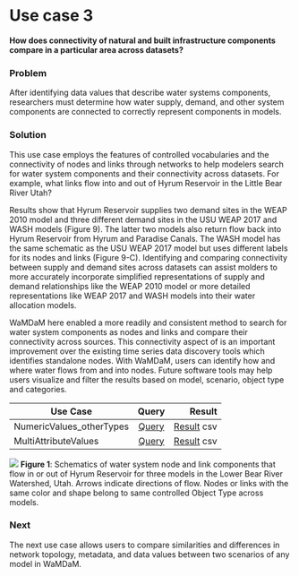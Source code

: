 # Use case 3

**How does connectivity of natural and built infrastructure components compare in a particular area across datasets?**   


### Problem  
After identifying data values that describe water systems components, researchers must determine how water supply, demand, and other system components are connected to correctly represent components in models. 

### Solution  
This use case employs the features of controlled vocabularies and the connectivity of nodes and links through networks to help modelers search for water system components and their connectivity across datasets. For example, what links flow into and out of Hyrum Reservoir in the Little Bear River Utah? 


Results show that Hyrum Reservoir supplies two demand sites in the WEAP 2010 model and three different demand sites in the USU WEAP 2017 and WASH models (Figure 9). The latter two models also return flow back into Hyrum Reservoir from Hyrum and Paradise Canals. The WASH model has the same schematic as the USU WEAP 2017 model but uses different labels for its nodes and links (Figure 9-C). Identifying and comparing connectivity between supply and demand sites across datasets can assist molders to more accurately incorporate simplified representations of supply and demand relationships like the WEAP 2010 model or more detailed representations like WEAP 2017 and WASH models into their water allocation models.

WaMDaM here enabled a more readily and consistent method to search for water system components as nodes and links and compare their connectivity across sources. This connectivity aspect of is an important improvement over the existing time series data discovery tools which identifies standalone nodes. With WaMDaM, users can identify how and where water flows from and into nodes. Future software tools may help users visualize and filter the results based on model, scenario, object type and categories. 


| Use Case        | Query           | Result  |
| ------------- |:-------------:| -----:|
|NumericValues_otherTypes     | [Query][1] | [Result][2] csv |
|MultiAttributeValues    | [Query][3] | [Result][4] csv |



![](/UseCases/images/networks.png) 
**Figure 1**: Schematics of water system node and link components that flow in or out of Hyrum Reservoir for three models in the Lower Bear River Watershed, Utah. Arrows indicate directions of flow. Nodes or links with the same color and shape belong to same controlled Object Type across models.

### Next  
The next use case allows users to compare similarities and differences in network topology, metadata, and data values between two scenarios of any model in WaMDaM. 


[1]:https://github.com/WamdamProject/WaMDaM_UseCases/blob/master/UseCases_files/4Queries_SQL/5.1FindNodeLinkInstances_Hyrum.sql
[2]:https://github.com/WamdamProject/WaMDaM_UseCases/blob/master/UseCases_files/5Results_CSV/5.1FindNodeLinkInstances_Hyrum.csv


[3]:https://github.com/WamdamProject/WaMDaM_UseCases/blob/master/UseCases_files/4Queries_SQL/5.2FindNodeLinkInstances_refuge.sql
[4]:https://github.com/WamdamProject/WaMDaM_UseCases/blob/master/UseCases_files/5Results_CSV/5.2FindNodeLinkInstances_refuge.csv
